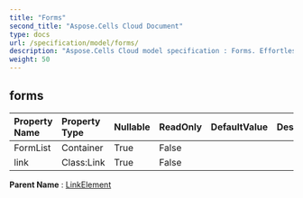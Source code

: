 ```yaml
---
title: "Forms"
second_title: "Aspose.Cells Cloud Document"
type: docs
url: /specification/model/forms/
description: "Aspose.Cells Cloud model specification : Forms. Effortlessly handle Excel and other spreadsheet documents with features like opening, generating, editing, splitting, merging, comparing, and converting."
weight: 50
---
```


## **forms**

 

| Property Name | Property Type | Nullable |  ReadOnly | DefaultValue | Description | 
| :- | :- | :- |:- |  :- | :- |
| FormList | Container | True |  False |  |  |  
| link | Class:Link | True |  False |  |  |  

**Parent Name** : [LinkElement](linkelement)

